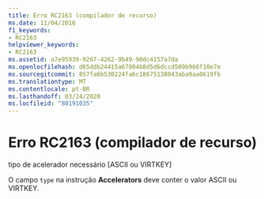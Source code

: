 ```yaml
---
title: Erro RC2163 (compilador de recurso)
ms.date: 11/04/2016
f1_keywords:
- RC2163
helpviewer_keywords:
- RC2163
ms.assetid: a7e95939-9267-4262-9b49-90dc4157a7da
ms.openlocfilehash: d65ddb24415a67004b8d5d6dccd509b966f10e7e
ms.sourcegitcommit: 857fa6b530224fa6c18675138043aba9aa0619fb
ms.translationtype: MT
ms.contentlocale: pt-BR
ms.lasthandoff: 03/24/2020
ms.locfileid: "80191035"
---
```

# <a name="resource-compiler-error-rc2163"></a>Erro RC2163 (compilador de recurso)

tipo de acelerador necessário [ASCII ou VIRTKEY]

O campo `type` na instrução **Accelerators** deve conter o valor ASCII ou VIRTKEY.

